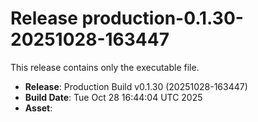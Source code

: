 # Release production-0.1.30-20251028-163447

This release contains only the executable file.

- **Release**: Production Build v0.1.30 (20251028-163447)
- **Build Date**: Tue Oct 28 16:44:04 UTC 2025
- **Asset**: 
